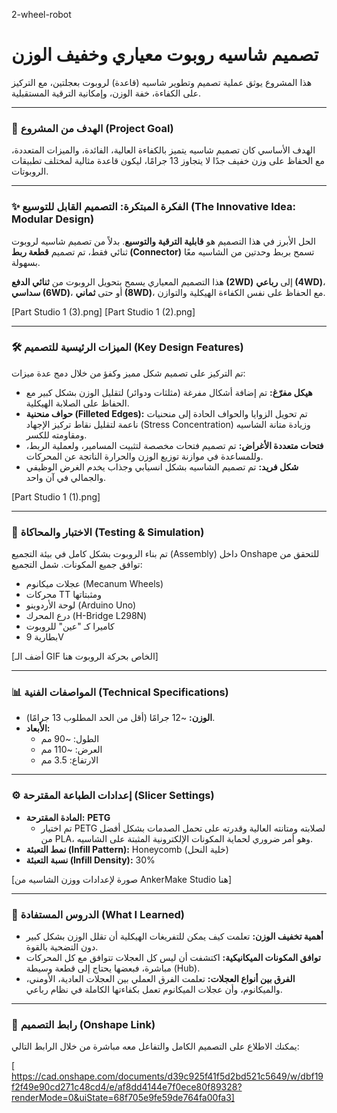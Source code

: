 2-wheel-robot
# تصميم شاسيه روبوت معياري وخفيف الوزن

هذا المشروع يوثق عملية تصميم وتطوير شاسيه (قاعدة) لروبوت بعجلتين، مع التركيز على الكفاءة، خفة الوزن، وإمكانية الترقية المستقبلية.

---

### 🎯 الهدف من المشروع (Project Goal)

الهدف الأساسي كان تصميم شاسيه يتميز بالكفاءة العالية، الفائدة، والميزات المتعددة، مع الحفاظ على وزن خفيف جدًا لا يتجاوز 13 جرامًا، ليكون قاعدة مثالية لمختلف تطبيقات الروبوتات.

---

### ✨ الفكرة المبتكرة: التصميم القابل للتوسيع (The Innovative Idea: Modular Design)

الحل الأبرز في هذا التصميم هو **قابلية الترقية والتوسيع**. بدلاً من تصميم شاسيه لروبوت ثنائي فقط، تم تصميم **قطعة ربط (Connector)** تسمح بربط وحدتين من الشاسيه معًا بسهولة.

هذا التصميم المعياري يسمح بتحويل الروبوت من **ثنائي الدفع (2WD)** إلى **رباعي (4WD)**، **سداسي (6WD)**، أو حتى **ثماني (8WD)**، مع الحفاظ على نفس الكفاءة الهيكلية والتوازن.

[Part Studio 1 (3).png] [Part Studio 1 (2).png]

---

### 🛠️ الميزات الرئيسية للتصميم (Key Design Features)

تم التركيز على تصميم شكل مميز وكفؤ من خلال دمج عدة ميزات:
* **هيكل مفرّغ:** تم إضافة أشكال مفرغة (مثلثات ودوائر) لتقليل الوزن بشكل كبير مع الحفاظ على الصلابة الهيكلية.
* **حواف منحنية (Filleted Edges):** تم تحويل الزوايا والحواف الحادة إلى منحنيات ناعمة لتقليل نقاط تركيز الإجهاد (Stress Concentration) وزيادة متانة الشاسيه ومقاومته للكسر.
* **فتحات متعددة الأغراض:** تم تصميم فتحات مخصصة لتثبيت المسامير، ولعملية الربط، وللمساعدة في موازنة توزيع الوزن والحرارة الناتجة عن المحركات.
* **شكل فريد:** تم تصميم الشاسيه بشكل انسيابي وجذاب يخدم الغرض الوظيفي والجمالي في آن واحد.

[Part Studio 1 (1).png]

---

### 🔬 الاختبار والمحاكاة (Testing & Simulation)

تم بناء الروبوت بشكل كامل في بيئة التجميع (Assembly) داخل Onshape للتحقق من توافق جميع المكونات. شمل التجميع:
* عجلات ميكانوم (Mecanum Wheels)
* محركات TT ومثبتاتها
* لوحة الأردوينو (Arduino Uno)
* درع المحرك (H-Bridge L298N)
* كاميرا كـ "عين" للروبوت
* بطارية 9V

[أضف الـ GIF الخاص بحركة الروبوت هنا]

---

### 📊 المواصفات الفنية (Technical Specifications)

* **الوزن:** ~12 جرامًا (أقل من الحد المطلوب 13 جرامًا).
* **الأبعاد:**
    * الطول: ~90 مم
    * العرض: ~110 مم
    * الارتفاع: 3.5 مم

---

### ⚙️ إعدادات الطباعة المقترحة (Slicer Settings)

* **المادة المقترحة:** **PETG**
    * تم اختيار PETG لصلابته ومتانته العالية وقدرته على تحمل الصدمات بشكل أفضل من PLA، وهو أمر ضروري لحماية المكونات الإلكترونية المثبتة على الشاسيه.
* **نمط التعبئة (Infill Pattern):** Honeycomb (خلية النحل)
* **نسبة التعبئة (Infill Density):** 30%

[صورة لإعدادات ووزن الشاسيه من AnkerMake Studio هنا]

---

### 🧠 الدروس المستفادة (What I Learned)

* **أهمية تخفيف الوزن:** تعلمت كيف يمكن للتفريغات الهيكلية أن تقلل الوزن بشكل كبير دون التضحية بالقوة.
* **توافق المكونات الميكانيكية:** اكتشفت أن ليس كل العجلات تتوافق مع كل المحركات مباشرة، فبعضها يحتاج إلى قطعة وسيطة (Hub).
* **الفرق بين أنواع العجلات:** تعلمت الفرق العملي بين العجلات العادية، الأومني، والميكانوم، وأن عجلات الميكانوم تعمل بكفاءتها الكاملة في نظام رباعي.

---

### 🔗 رابط التصميم (Onshape Link)

يمكنك الاطلاع على التصميم الكامل والتفاعل معه مباشرة من خلال الرابط التالي:

[
https://cad.onshape.com/documents/d39c925f41f5d2bd521c5649/w/dbf19f2f49e90cd271c48cd4/e/af8dd4144e7f0ece80f89328?renderMode=0&uiState=68f705e9fe59de764fa00fa3]

